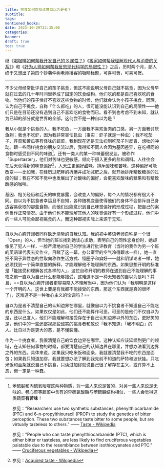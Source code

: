 ```yaml
---
title: 挑食如何帮我读懂自以为是者？
subtitle:
tags:
mentioned_books:
date: 2025-10-29T22:35:00
categories:
banner:
draft: true
toc: true
---
```


继《[喝咖啡如何帮我开发自己的 S 属性？](/posts/喝咖啡如何帮我开发自己的s属性/)》《[搬家如何帮我理解现代人与消费的关系?](/posts/搬家如何帮我理解现代人与消费的关系/)》和《[好为人师如何帮我反思现代科学的局限性？](/posts/好为人师如何帮我反思现代科学的局限性/)》之后，历时两个月，鄙人终于又想出了第四个~~抄袭仲树老师播客的~~吸睛标题，可喜可贺，可喜可贺。<!--more-->

---

不少父母经常批评自己的孩子挑食，但这不能说明父母自己就不挑食，因为父母早就在过去的几十年时间里养成了固定的饮食结构，他们吃的都是自己喜欢吃的食物。当他们的孩子恰好不喜欢这些食物的时候，他们就会认为小孩子挑食。同理，认为自己不挑食，自称「什么都吃」的人，很可能没能认识到自己的局限性——他们只是在目前还没有遇到自己不喜欢吃的食物而已。看不到也考虑不到未知，就认为已知的部分就是世界的全部，这何尝不是一种自以为是？

我从小就是个挑食的人，我不吃鱼，一方面我不喜欢鱼肉的口感，另一方面我讨厌鱼刺；我也不吃虾，因为我非常害怕昆虫（事实：虾子就是一种虫）；我不吃茄子、芹菜和苦瓜等有怪味的蔬菜，我到现在还是无法抑制吃茄子时反胃、想吐的冲动。跟一些同样挑食的朋友交流过后，我得知不同人会因为基因差异，在吃相同的食物时感受到不同的味道[^1]。还有一类人的某一种味蕾很发达，被称作「Supertaster」，他们对苦味也更敏感，倾向于摄入更多的盐和调料。人往往会在后天获得新的味觉偏好[^2]，人天生更偏好甜味，排斥酸味和苦味，这种偏好可能改变——比如我，在经历过肥胖的折磨并成功减肥之后，就开始排斥精致糖类的过度的甜；我在不知不觉中也发展出了对酸味的偏好，会更喜欢酸味的糖果和有精致酸感的咖啡。

基因、相关经历和后天的味觉暴露，会改变人的偏好，每个人的情况都有很大不同。自以为不挑食者幸运且不自知，各种随机变量使得他们的身体不会排斥自己身边容易获取的那些食物，而他们没能意识到自己味觉偏好的形成过程，把自己的案例当作正常情况。由于他们也不能理解其他人的味觉偏好有一个形成过程，他们中的一些人可能会鄙视挑食的人，而这种鄙视实际上来源于无知。

---

自以为心胸开阔者同样缺乏清晰的自我认知。我的初中英语老师自称是一个很「Open」的人，但当她的班长找到她谈心求助，表明自己的同性恋身份时，她却像见了犯人一样，一脸严肃地对自己的学生进行批评教育（当时的我作为另一个班的英语课代表去交作业，目睹了这一幕，办公室里的空气冷得跟冰一样），她一直把不同于异性恋的性取向称作生活方式、怪圈子和癖好——就和阴谋论者一样，她必须找到一个简单直接的解释，才能理解他不能理解的东西。如果思想开明的标准是「能接受和理解各式各样的人」，这位自称开明的教师在遇到自己不能理解的事物之前一直以为自己什么都能够接受，这难道不是一种无知者的自以为是吗？并且，==自以为心胸开阔者更容易陷入不理解当中，因为他们认为「我明明是这样一个开明的人，这世上要是有我都不能接受的东西，那这个东西就是真的很坏了」，这难道不是一种唯心主义的论调吗？==

自以为是者不清楚自己的认知边界在哪里，就像自以为不挑食者不知道自己不能吃的东西是什么。如果仅仅是如此，他们还不能算作可恶。可恶的是他们不仅自以为是，还以己度人，他们不能理解和接受存在于自己认知边界以外的东西，更好笑的是，他们中的一些还鄙视那些诚实的挑食者和敢说「我不知道」「我不明白」的人。比自以为是更大的恶，是不懂装懂。

作为一个挑食者，我很清楚自己的饮食边界在哪里。这种认知应该延续到更广的领域，在认知任何事物的时候，都要清楚自己的认知边界在哪里，并想办法看到边界之外的东西。具体来说，如果我只吃米饭和面条，我就要清楚我不吃的东西是面包；如果我只知道加缪，我就要想办法了解到我先前不知道的萨特和波伏娃。只吃米饭和面条就说自己不挑食，只读过加缪就说自己很了解存在主义，或许算不上恶，但一定是一种蠢。



[^1]: 苯硫脲和丙硫氧嘧啶这两种物质，对一些人来说是苦的，对另一些人来说是无味的。卷心菜等蔬菜中含有的异硫氰酸酯与苯硫脲结构相似，一些人会觉得这类蔬菜**有苦味**！
	
	参见："Researchers use two synthetic substances, phenylthiocarbamide (PTC) and 6-n-propylthiouracil (PROP) to study the genetics of bitter perception. These two substances taste bitter to some people, but are virtually tasteless to others." —— [Taste - Wikipedia](https://en.wikipedia.org/wiki/Taste)
	
	参见："People who can taste phenylthiocarbamide (PTC), which is either bitter or tasteless, are less likely to find cruciferous vegetables palatable due to the resemblance between isothiocyanates and PTC." —— [Cruciferous vegetables - Wikipedia](https://en.wikipedia.org/wiki/Cruciferous_vegetables#Taste)

[^2]: 参见：[Acquired taste - Wikipedia](https://en.wikipedia.org/wiki/Acquired_taste)
